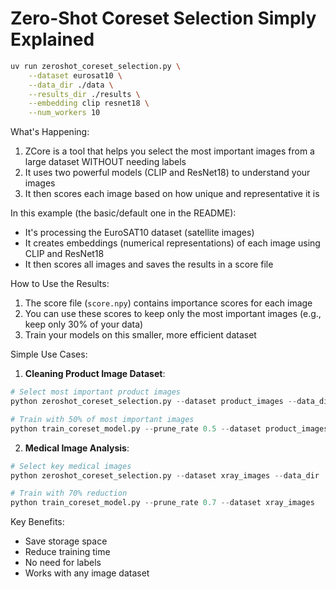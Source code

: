 # Zero-Shot Coreset Selection Simply Explained

```bash
uv run zeroshot_coreset_selection.py \
    --dataset eurosat10 \
    --data_dir ./data \
    --results_dir ./results \
    --embedding clip resnet18 \
    --num_workers 10
```

What's Happening:
1. ZCore is a tool that helps you select the most important images from a large dataset WITHOUT needing labels
2. It uses two powerful models (CLIP and ResNet18) to understand your images
3. It then scores each image based on how unique and representative it is

In this example (the basic/default one in the README):
- It's processing the EuroSAT10 dataset (satellite images)
- It creates embeddings (numerical representations) of each image using CLIP and ResNet18
- It then scores all images and saves the results in a score file

How to Use the Results:
1. The score file (`score.npy`) contains importance scores for each image
2. You can use these scores to keep only the most important images (e.g., keep only 30% of your data)
3. Train your models on this smaller, more efficient dataset

Simple Use Cases:

1. **Cleaning Product Image Dataset**:
```python
# Select most important product images
python zeroshot_coreset_selection.py --dataset product_images --data_dir ./my_products

# Train with 50% of most important images
python train_coreset_model.py --prune_rate 0.5 --dataset product_images
```

2. **Medical Image Analysis**:
```python
# Select key medical images
python zeroshot_coreset_selection.py --dataset xray_images --data_dir ./medical_data

# Train with 70% reduction
python train_coreset_model.py --prune_rate 0.7 --dataset xray_images
```

Key Benefits:
- Save storage space
- Reduce training time
- No need for labels
- Works with any image dataset

